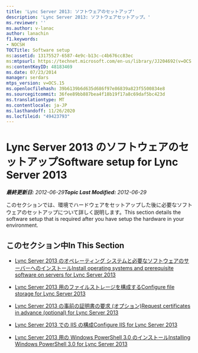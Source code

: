 ```yaml
---
title: 'Lync Server 2013: ソフトウェアのセットアップ'
description: 'Lync Server 2013: ソフトウェアセットアップ。'
ms.reviewer: ''
ms.author: v-lanac
author: lanachin
f1.keywords:
- NOCSH
TOCTitle: Software setup
ms:assetid: 13175527-6587-4e9c-b13c-c4b676cc83ec
ms:mtpsurl: https://technet.microsoft.com/en-us/library/JJ204692(v=OCS.15)
ms:contentKeyID: 48183469
ms.date: 07/23/2014
manager: serdars
mtps_version: v=OCS.15
ms.openlocfilehash: 39b6139b6d635d686f97e86839a823f5500834e8
ms.sourcegitcommit: 36fee89bb887bea4f18b19f17a8c69daf5bc423d
ms.translationtype: MT
ms.contentlocale: ja-JP
ms.lasthandoff: 11/26/2020
ms.locfileid: "49423793"
---
```

# <a name="software-setup-for-lync-server-2013"></a><span data-ttu-id="59018-103">Lync Server 2013 のソフトウェアのセットアップ</span><span class="sxs-lookup"><span data-stu-id="59018-103">Software setup for Lync Server 2013</span></span>

<div data-xmlns="http://www.w3.org/1999/xhtml">

<div class="topic" data-xmlns="http://www.w3.org/1999/xhtml" data-msxsl="urn:schemas-microsoft-com:xslt" data-cs="https://msdn.microsoft.com/">

<div data-asp="https://msdn2.microsoft.com/asp">



</div>

<div id="mainSection">

<div id="mainBody"><span data-ttu-id="59018-104">

<span> </span></span><span class="sxs-lookup"><span data-stu-id="59018-104">

<span> </span></span></span>

<span data-ttu-id="59018-105">_**最終更新日:** 2012-06-29_</span><span class="sxs-lookup"><span data-stu-id="59018-105">_**Topic Last Modified:** 2012-06-29_</span></span>

<span data-ttu-id="59018-106">このセクションでは、環境でハードウェアをセットアップした後に必要なソフトウェアのセットアップについて詳しく説明します。</span><span class="sxs-lookup"><span data-stu-id="59018-106">This section details the software setup that is required after you have setup the hardware in your environment.</span></span>

<div>

## <a name="in-this-section"></a><span data-ttu-id="59018-107">このセクション中</span><span class="sxs-lookup"><span data-stu-id="59018-107">In This Section</span></span>

  - [<span data-ttu-id="59018-108">Lync Server 2013 のオペレーティング システムと必要なソフトウェアのサーバーへのインストール</span><span class="sxs-lookup"><span data-stu-id="59018-108">Install operating systems and prerequisite software on servers for Lync Server 2013</span></span>](lync-server-2013-install-operating-systems-and-prerequisite-software-on-servers.md)

  - [<span data-ttu-id="59018-109">Lync Server 2013 用のファイルストレージを構成する</span><span class="sxs-lookup"><span data-stu-id="59018-109">Configure file storage for Lync Server 2013</span></span>](lync-server-2013-configure-dfs-file-storage.md)

  - [<span data-ttu-id="59018-110">Lync Server 2013 の事前の証明書の要求 (オプション)</span><span class="sxs-lookup"><span data-stu-id="59018-110">Request certificates in advance (optional) for Lync Server 2013</span></span>](lync-server-2013-request-certificates-in-advance-optional.md)

  - [<span data-ttu-id="59018-111">Lync Server 2013 での IIS の構成</span><span class="sxs-lookup"><span data-stu-id="59018-111">Configure IIS for Lync Server 2013</span></span>](lync-server-2013-configure-iis.md)

  - [<span data-ttu-id="59018-112">Lync Server 2013 用の Windows PowerShell 3.0 のインストール</span><span class="sxs-lookup"><span data-stu-id="59018-112">Installing Windows PowerShell 3.0 for Lync Server 2013</span></span>](lync-server-2013-installing-windows-powershell-3-0.md)

<span data-ttu-id="59018-113"></div>

</div>

<span> </span>

</div>

</div>

</span><span class="sxs-lookup"><span data-stu-id="59018-113"></div>

</div>

<span> </span>

</div>

</div>

</span></span></div>

